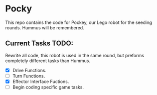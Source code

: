# Pocky
This repo contains the code for Pockey, our Lego robot for the seeding rounds. Hummus will be remembered.

## Current Tasks TODO:
Rewrite all code, this robot is used in the same round, but preforms completely different tasks than Hummus.
 - [x] Drive Functions.
 - [ ] Turn Functions.
 - [x] Effector Interface Fuctions.
 - [ ] Begin coding specific game tasks.
